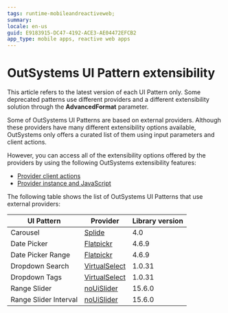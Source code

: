 ```yaml
---
tags: runtime-mobileandreactiveweb;  
summary: 
locale: en-us
guid: E9183915-DC47-4192-ACE3-AE04472EFCB2
app_type: mobile apps, reactive web apps
---
```


# OutSystems UI Pattern extensibility

<div class="info" markdown="1">

This article refers to the latest version of each UI Pattern only. Some deprecated patterns use different providers and a different extensibility solution through the **AdvancedFormat** parameter.

</div>

Some of  OutSystems UI Patterns are based on external providers. Although these providers have many different extensibility options available, OutSystems only offers a curated list of them using input parameters and client actions. 

However, you can access all of the extensibility options offered by the providers by using the following OutSystems extensibility features:

* [Provider client actions](ext-provider-client-actions.md)
* [Provider instance and JavaScript](ext-provider-instance-java.md)

The following table shows the list of OutSystems UI Patterns that use external providers:

UI Pattern |  Provider | Library version  
---|---|---
Carousel | [Splide](https://splidejs.com/) | 4.0  
Date Picker | [Flatpickr](https://flatpickr.js.org/)| 4.6.9 
Date Picker Range | [Flatpickr](https://flatpickr.js.org/)| 4.6.9 
Dropdown Search | [VirtualSelect](https://sa-si-dev.github.io/virtual-select/#/) | 1.0.31
Dropdown Tags | [VirtualSelect](https://sa-si-dev.github.io/virtual-select/#/) | 1.0.31 
Range Slider | [noUiSlider](https://refreshless.com/nouislider/) | 15.6.0  
Range Slider Interval | [noUiSlider](https://refreshless.com/nouislider/)| 15.6.0  

